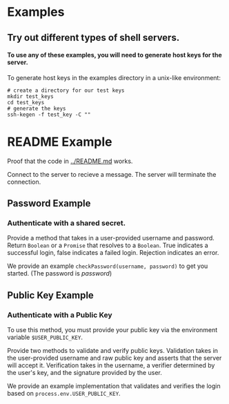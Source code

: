 # Examples
## Try out different types of shell servers.

#### To use any of these examples, you will need to generate host keys for the server.

To generate host keys in the examples directory in a unix-like environment:
```
# create a directory for our test keys
mkdir test_keys
cd test_keys
# generate the keys
ssh-kegen -f test_key -C ""
```


# README Example
Proof that the code in [../README.md](../README.md) works.

Connect to the server to recieve a message. The server will terminate the connection.

## Password Example
### Authenticate with a shared secret.
Provide a method that takes in a user-provided username and password. Return `Boolean` or a `Promise` that resolves to a `Boolean`. True indicates a successful login, false indicates a failed login. Rejection indicates an error.

We provide an example `checkPassword(username, password)` to get you started. (The password is *password*)

## Public Key Example
### Authenticate with a Public Key
To use this method, you must provide your public key via the environment variable `$USER_PUBLIC_KEY`.

Provide two methods to validate and verify public keys. Validation takes in the user-provided username and raw public key and asserts that the server will accept it.
Verification takes in the username, a verifier determined by the user's key, and the signature provided by the user.

We provide an example implementation that validates and verifies the login based on `process.env.USER_PUBLIC_KEY`.